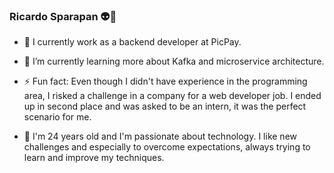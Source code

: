 ### Ricardo Sparapan :alien:👋


- 🔭 I currently work as a backend developer at PicPay. 

- 🌱 I’m currently learning more about Kafka and microservice architecture.

- ⚡ Fun fact: Even though I didn't have experience in the programming area, I risked a challenge in a company for a web developer job. I ended up in second place and was asked to be an intern, it was the perfect scenario for me. 

- :memo: I'm 24 years old and I'm passionate about technology. I like new challenges and especially to overcome expectations, always trying to learn and improve my techniques.


